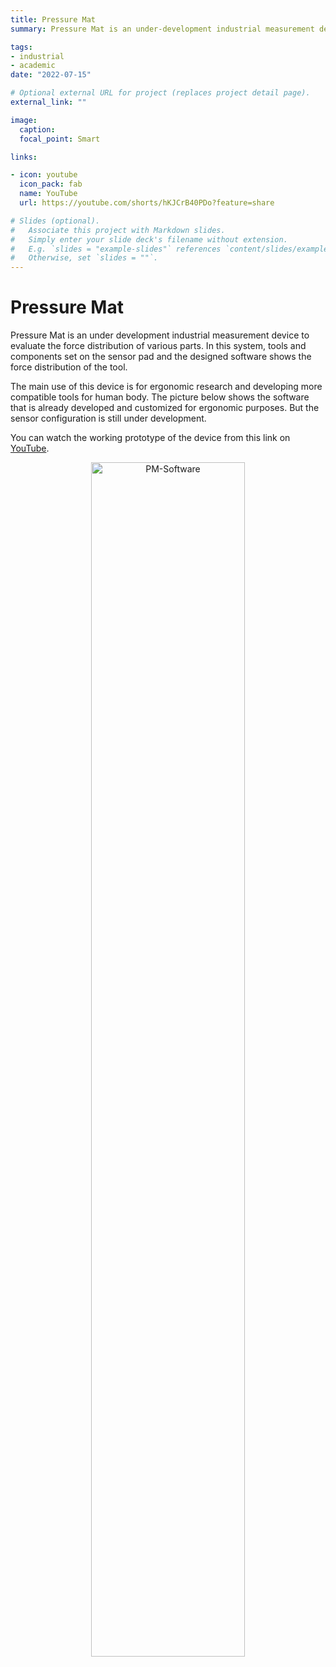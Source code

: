 ```yaml
---
title: Pressure Mat
summary: Pressure Mat is an under-development industrial measurement device to evaluate the force distribution of various parts.

tags:
- industrial
- academic
date: "2022-07-15"

# Optional external URL for project (replaces project detail page).
external_link: ""

image:
  caption:
  focal_point: Smart

links:

- icon: youtube
  icon_pack: fab
  name: YouTube
  url: https://youtube.com/shorts/hKJCrB40PDo?feature=share

# Slides (optional).
#   Associate this project with Markdown slides.
#   Simply enter your slide deck's filename without extension.
#   E.g. `slides = "example-slides"` references `content/slides/example-slides.md`.
#   Otherwise, set `slides = ""`.
---
```


# Pressure Mat
Pressure Mat is an under development industrial measurement device to evaluate the force distribution of various parts. In this system, tools and components set on the sensor pad and the designed software shows the force distribution of the tool.

The main use of this device is for ergonomic research and developing more compatible tools for human body. The picture below shows the software that is already developed and customized for ergonomic purposes. But the sensor configuration is still under development.

You can watch the working prototype of the device from this link on [YouTube](https://youtube.com/shorts/hKJCrB40PDo?feature=share).

<p align="center"><a><img src="https://www.lambertmech.ir/project/pressure-mat/featured.jpg" alt="PM-Software" style="width:70%;" ></a></p>
